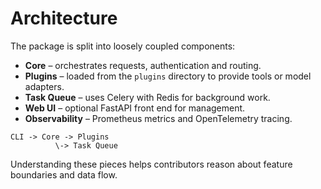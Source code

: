 # Architecture

The package is split into loosely coupled components:

- **Core** – orchestrates requests, authentication and routing.
- **Plugins** – loaded from the `plugins` directory to provide tools or model adapters.
- **Task Queue** – uses Celery with Redis for background work.
- **Web UI** – optional FastAPI front end for management.
- **Observability** – Prometheus metrics and OpenTelemetry tracing.

```text
CLI -> Core -> Plugins
          \-> Task Queue
```

Understanding these pieces helps contributors reason about feature boundaries and data flow.
